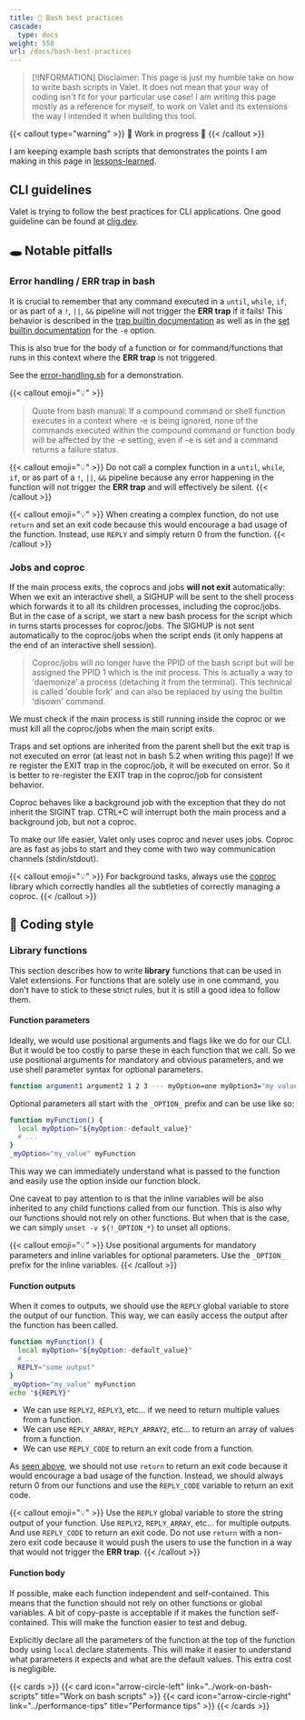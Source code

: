 ```yaml
---
title: 💅 Bash best practices
cascade:
  type: docs
weight: 550
url: /docs/bash-best-practices
---
```


> [!INFORMATION]
> Disclaimer: This page is just my humble take on how to write bash scripts in Valet. It does not mean that your way of coding isn't fit for your particular use case!
> I am writing this page mostly as a reference for myself, to work on Valet and its extensions the way I intended it when building this tool.

{{< callout type="warning" >}}
🚧 Work in progress 🚧
{{< /callout >}}

I am keeping example bash scripts that demonstrates the points I am making in this page in [lessons-learned][lessons-learned].

## CLI guidelines

Valet is trying to follow the best practices for CLI applications. One good guideline can be found at [clig.dev][cliGuidelineReference].

## 🕳️ Notable pitfalls

### Error handling / ERR trap in bash

It is crucial to remember that any command executed in a `until`, `while`, `if`, or as part of a `!`, `||`, `&&` pipeline will not trigger the **ERR trap** if it fails! This behavior is described in the [trap builtin documentation](https://www.gnu.org/software/bash/manual/bash.html#index-trap) as well as in the [set builtin documentation](https://www.gnu.org/software/bash/manual/bash.html#The-Set-Builtin-1) for the `-e` option.

This is also true for the body of a function or for command/functions that runs in this context where the **ERR trap** is not triggered.

See the [error-handling.sh][error-handling] for a demonstration.

{{< callout emoji="💡" >}}

> Quote from bash manual: If a compound command or shell function executes in a context where -e is being ignored, none of the commands executed within the compound command or function body will be affected by the -e setting, even if -e is set and a command returns a failure status.

{{< callout emoji="💡" >}}
Do not call a complex function in a `until`, `while`, `if`, or as part of a `!`, `||`, `&&` pipeline because any error happening in the function will not trigger the **ERR trap** and will effectively be silent.
{{< /callout >}}

{{< callout emoji="💡" >}}
When creating a complex function, do not use `return` and set an exit code because this would encourage a bad usage of the function. Instead, use `REPLY` and simply return 0 from the function. 
{{< /callout >}}

### Jobs and coproc

If the main process exits, the coprocs and jobs **will not exit** automatically: When we exit an interactive shell, a SIGHUP will be sent to the shell process which forwards it to all its children processes, including the coproc/jobs. But in the case of a script, we start a new bash process for the script which in turns starts processes for coproc/jobs. The SIGHUP is not sent automatically to the coproc/jobs when the script ends (it only happens at the end of an interactive shell session).

> Coproc/jobs will no longer have the PPID of the bash script but will be assigned the PPID 1 which is the init process. This is actually a way to 'daemonize' a process (detaching it from the terminal). This technical is called 'double fork' and can also be replaced by using the builtin 'disown' command.

We must check if the main process is still running inside the coproc or we must kill all the coproc/jobs when the main script exits.

Traps and set options are inherited from the parent shell but the exit trap is not executed on error (at least not in bash 5.2 when writing this page)! If we re register the EXIT trap in the coproc/job, it will be executed on error. So it is better to re-register the EXIT trap in the coproc/job for consistent behavior.

Coproc behaves like a background job with the exception that they do not inherit the SIGINT trap. CTRL+C will interrupt both the main process and a background job, but not a coproc.

To make our life easier, Valet only uses coproc and never uses jobs. Coproc are as fast as jobs to start and they come with two way communication channels (stdin/stdout).

{{< callout emoji="💡" >}}
For background tasks, always use the [coproc](../libraries/coproc) library which correctly handles all the subtleties of correctly managing a coproc.
{{< /callout >}}

## 🎨 Coding style

### Library functions

This section describes how to write **library** functions that can be used in Valet extensions. For functions that are solely use in one command, you don't have to stick to these strict rules, but it is still a good idea to follow them.

#### Function parameters

Ideally, we would use positional arguments and flags like we do for our CLI. But it would be too costly to parse these in each function that we call. So we use positional arguments for mandatory and obvious parameters, and we use shell parameter syntax for optional parameters.

```bash
function argument1 argument2 1 2 3 --- myOption=one myOption3="my value"
```

Optional parameters all start with the `_OPTION_` prefix and can be use like so:

```bash
function myFunction() {
  local myOption="${myOption:-default_value}"
  # ...
}
_myOption="my_value" myFunction
```

This way we can immediately understand what is passed to the function and easily use the option inside our function block.

One caveat to pay attention to is that the inline variables will be also inherited to any child functions called from our function. This is also why our functions should not rely on other functions. But when that is the case, we can simply `unset -v ${!_OPTION_*}` to unset all options.

{{< callout emoji="💡" >}}
Use positional arguments for mandatory parameters and inline variables for optional parameters. Use the `_OPTION_` prefix for the inline variables.
{{< /callout >}}

#### Function outputs

When it comes to outputs, we should use the `REPLY` global variable to store the output of our function. This way, we can easily access the output after the function has been called.

```bash
function myFunction() {
  local myOption="${myOption:-default_value}"
  # ...
  REPLY="some output"
}
_myOption="my_value" myFunction
echo "${REPLY}"
```

- We can use `REPLY2`, `REPLY3`, etc... if we need to return multiple values from a function.
- We can use `REPLY_ARRAY`, `REPLY_ARRAY2`, etc... to return an array of values from a function.
- We can use `REPLY_CODE` to return an exit code from a function.

As [seen above](#error-handling--err-trap-in-bash), we should not use `return` to return an exit code because it would encourage a bad usage of the function. Instead, we should always return 0 from our functions and use the `REPLY_CODE` variable to return an exit code.

{{< callout emoji="💡" >}}
Use the `REPLY` global variable to store the string output of your function. Use `REPLY2`, `REPLY_ARRAY`, etc... for multiple outputs. And use `REPLY_CODE` to return an exit code. Do not use `return` with a non-zero exit code because it would push the users to use the function in a way that would not trigger the **ERR trap**.
{{< /callout >}}

#### Function body

If possible, make each function independent and self-contained. This means that the function should not rely on other functions or global variables. A bit of copy-paste is acceptable if it makes the function self-contained. This will make the function easier to test and debug.

Explicitly declare all the parameters of the function at the top of the function body using `local` declare statements. This will make it easier to understand what parameters it expects and what are the default values. This extra cost is negligible.

{{< cards >}}
  {{< card icon="arrow-circle-left" link="../work-on-bash-scripts" title="Work on bash scripts" >}}
  {{< card icon="arrow-circle-right" link="../performance-tips" title="Performance tips" >}}
{{< /cards >}}

[lessons-learned]: https://github.com/jcaillon/valet/tree/main/lessons-learned
[error-handling]: https://github.com/jcaillon/valet/tree/main/lessons-learned/error-handling.sh
[cliGuidelineReference]: https://clig.dev/

